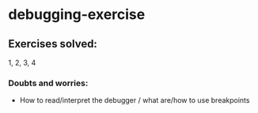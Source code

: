 # debugging-exercise 
## Exercises solved:
1, 2, 3, 4

### Doubts and worries:
- How to read/interpret the debugger / what are/how to use breakpoints
